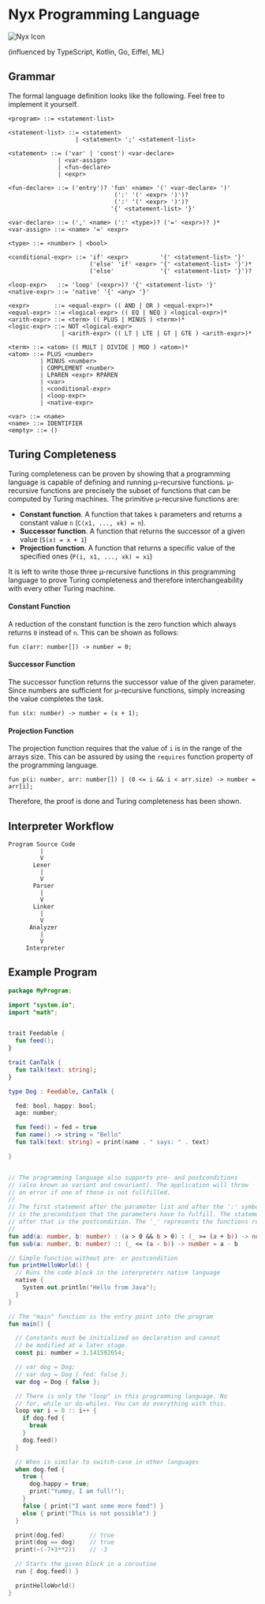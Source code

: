 # Nyx Programming Language

![Nyx Icon](https://github.com/danielkleebinder/nyxlang/blob/main/nyxlang.png?raw=true)

(influenced by TypeScript, Kotlin, Go, Eiffel, ML)

## Grammar

The formal language definition looks like the following. Feel free to implement it yourself.

```
<program> ::= <statement-list>

<statement-list> ::= <statement>
                   | <statement> ';' <statement-list>

<statement> ::= ('var' | 'const') <var-declare>
              | <var-assign>
              | <fun-declare>
              | <expr>

<fun-declare> ::= ('entry')? 'fun' <name> '(' <var-declare> ')'
                              (':' '(' <expr> ')')?
                              (':' '(' <expr> ')')?
                             '{' <statement-list> '}'

<var-declare> ::= (',' <name> (':' <type>)? ('=' <expr>)? )*
<var-assign> ::= <name> '=' <expr>

<type> ::= <number> | <bool>

<conditional-expr> ::= 'if' <expr>         '{' <statement-list> '}'
                       ('else' 'if' <expr> '{' <statement-list> '}')*
                       ('else'             '{' <statement-list> '}')?

<loop-expr>   ::= 'loop' (<expr>)? '{' <statement-list> '}'
<native-expr> ::= 'native' '{' <any> '}'

<expr>       ::= <equal-expr> (( AND | OR ) <equal-expr>)*
<equal-expr> ::= <logical-expr> (( EQ | NEQ ) <logical-expr>)*
<arith-expr> ::= <term> (( PLUS | MINUS ) <term>)*
<logic-expr> ::= NOT <logical-expr>
               | <arith-expr> (( LT | LTE | GT | GTE ) <arith-expr>)*

<term> ::= <atom> (( MULT | DIVIDE | MOD ) <atom>)*
<atom> ::= PLUS <number>
         | MINUS <number>
         | COMPLEMENT <number>
         | LPAREN <expr> RPAREN
         | <var>
         | <conditional-expr>
         | <loop-expr>
         | <native-expr>

<var> ::= <name>
<name> ::= IDENTIFIER
<empty> ::= ()
```

## Turing Completeness
Turing completeness can be proven by showing that a programming language is capable of defining and running µ-recursive
functions. µ-recursive functions are precisely the subset of functions that can be computed by Turing machines. The
primitive µ-recursive functions are:

- **Constant function**. A function that takes `k` parameters and returns a constant value `n` (`C(x1, ..., xk) = n`).
- **Successor function**. A function that returns the successor of a given value (`S(x) = x + 1`)
- **Projection function**. A function that returns a specific value of the specified ones (`P(i, x1, ..., xk) = xi`)

It is left to write those three µ-recursive functions in this programming language to prove Turing completeness and
therefore interchangeability with every other Turing machine.

#### Constant Function
A reduction of the constant function is the zero function which always returns `0` instead of `n`. This can be shown
as follows:

```
fun c(arr: number[]) -> number = 0;
```

#### Successor Function
The successor function returns the successor value of the given parameter. Since numbers are sufficient for µ-recursive
functions, simply increasing the value completes the task.

```
fun s(x: number) -> number = (x + 1);
```

#### Projection Function
The projection function requires that the value of `i` is in the range of the arrays size. This can be assured by using
the `requires` function property of the programming language.

```
fun p(i: number, arr: number[]) | (0 <= i && i < arr.size) -> number = arr[i];
```

Therefore, the proof is done and Turing completeness has been shown.


## Interpreter Workflow

```
Program Source Code
         |
         V
       Lexer
         |
         V
       Parser
         |
         V
       Linker
         |
         V
      Analyzer
         |
         V
     Interpreter
```


## Example Program

```kotlin
package MyProgram;

import "system.io";
import "math";


trait Feedable {
  fun feed();
}

trait CanTalk {
  fun talk(text: string);
}

type Dog : Feedable, CanTalk {

  fed: bool, happy: bool;
  age: number;

  fun feed() = fed = true
  fun name() -> string = "Bello"
  fun talk(text: string) = print(name . " says: " . text)

}


// The programming language also supports pre- and postconditions
// (also known as variant and covariant). The application will throw
// an error if one of those is not fullfilled.
//
// The first statement after the parameter list and after the ':' symbol
// is the precondition that the parameters have to fulfill. The statement
// after that is the postcondition. The '_' represents the functions result.
//
fun add(a: number, b: number) : (a > 0 && b > 0) : (_ >= (a + b)) -> number = a + b
fun sub(a: number, b: number) :: (_ <= (a - b)) -> number = a - b

// Simple function without pre- or postcondition
fun printHelloWorld() {
  // Runs the code block in the interpreters native language
  native {
    System.out.println("Hello from Java");
  }
}

// The "main" function is the entry point into the program
fun main() {

  // Constants must be initialized on declaration and cannot
  // be modified at a later stage.
  const pi: number = 3.141592654;

  // var dog = Dog;
  // var dog = Dog { fed: false };
  var dog = Dog { false };

  // There is only the "loop" in this programming language. No
  // for, while or do-whiles. You can do everything with this.
  loop var i = 0 :: i++ {
    if dog.fed {
      break
    }
    dog.feed()
  }

  // When is similar to switch-case in other languages
  when dog.fed {
    true {
      dog.happy = true;
      print("Yummy, I am full!");
    }
    false { print("I want some more food") }
    else { print("This is not possible") }
  }

  print(dog.fed)       // true
  print(dog == dog)    // true
  print(~(-7+3**2))    // -3

  // Starts the given block in a coroutine
  run { dog.feed() }

  printHelloWorld()
}
```